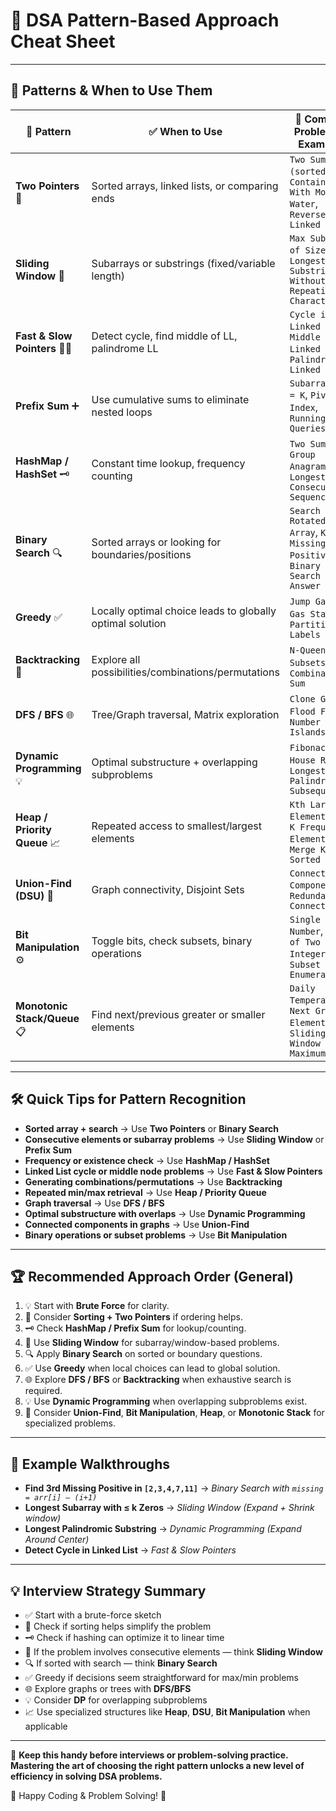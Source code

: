 # 🚀 DSA Pattern-Based Approach Cheat Sheet

---

## 🧭 Patterns & When to Use Them

| 🧩 Pattern                 | ✅ When to Use                                                                 | 📌 Common Problems & Examples |
|---------------------------|----------------------------------------------------------------------------------|------------------------------|
| **Two Pointers** 🧩       | Sorted arrays, linked lists, or comparing ends                                 | `Two Sum (sorted)`, `Container With Most Water`, `Reverse Linked List` |
| **Sliding Window** 🌊     | Subarrays or substrings (fixed/variable length)                                | `Max Subarray of Size K`, `Longest Substring Without Repeating Characters` |
| **Fast & Slow Pointers** 🐢🐇 | Detect cycle, find middle of LL, palindrome LL                                | `Cycle in Linked List`, `Middle of Linked List`, `Palindrome Linked List` |
| **Prefix Sum** ➕          | Use cumulative sums to eliminate nested loops                                   | `Subarray Sum = K`, `Pivot Index`, `Running Sum Queries` |
| **HashMap / HashSet** 🗝️ | Constant time lookup, frequency counting                                       | `Two Sum`, `Group Anagrams`, `Longest Consecutive Sequence` |
| **Binary Search** 🔍       | Sorted arrays or looking for boundaries/positions                              | `Search in Rotated Array`, `Kth Missing Positive`, `Binary Search on Answer` |
| **Greedy** ✅             | Locally optimal choice leads to globally optimal solution                       | `Jump Game`, `Gas Station`, `Partition Labels` |
| **Backtracking** 🧠        | Explore all possibilities/combinations/permutations                            | `N-Queens`, `Subsets`, `Combination Sum` |
| **DFS / BFS** 🌐           | Tree/Graph traversal, Matrix exploration                                       | `Clone Graph`, `Flood Fill`, `Number of Islands` |
| **Dynamic Programming** 💡 | Optimal substructure + overlapping subproblems                                 | `Fibonacci`, `House Robber`, `Longest Palindromic Subsequence` |
| **Heap / Priority Queue** 📈 | Repeated access to smallest/largest elements                                   | `Kth Largest Element`, `Top K Frequent Elements`, `Merge K Sorted Lists` |
| **Union-Find (DSU)** 🔗    | Graph connectivity, Disjoint Sets                                              | `Connected Components`, `Redundant Connection` |
| **Bit Manipulation** ⚙️   | Toggle bits, check subsets, binary operations                                  | `Single Number`, `Sum of Two Integers`, `Subset Enumeration` |
| **Monotonic Stack/Queue** 📋 | Find next/previous greater or smaller elements                               | `Daily Temperatures`, `Next Greater Element`, `Sliding Window Maximum` |

---

## 🛠️ Quick Tips for Pattern Recognition

- **Sorted array + search** → Use **Two Pointers** or **Binary Search**
- **Consecutive elements or subarray problems** → Use **Sliding Window** or **Prefix Sum**
- **Frequency or existence check** → Use **HashMap / HashSet**
- **Linked List cycle or middle node problems** → Use **Fast & Slow Pointers**
- **Generating combinations/permutations** → Use **Backtracking**
- **Repeated min/max retrieval** → Use **Heap / Priority Queue**
- **Graph traversal** → Use **DFS / BFS**
- **Optimal substructure with overlaps** → Use **Dynamic Programming**
- **Connected components in graphs** → Use **Union-Find**
- **Binary operations or subset problems** → Use **Bit Manipulation**

---

## 🏆 Recommended Approach Order (General)

1. 💡 Start with **Brute Force** for clarity.
2. 🔀 Consider **Sorting + Two Pointers** if ordering helps.
3. 🗝️ Check **HashMap / Prefix Sum** for lookup/counting.
4. 🌊 Use **Sliding Window** for subarray/window-based problems.
5. 🔍 Apply **Binary Search** on sorted or boundary questions.
6. ✅ Use **Greedy** when local choices can lead to global solution.
7. 🌐 Explore **DFS / BFS** or **Backtracking** when exhaustive search is required.
8. 💡 Use **Dynamic Programming** when overlapping subproblems exist.
9. 🔗 Consider **Union-Find**, **Bit Manipulation**, **Heap**, or **Monotonic Stack** for specialized problems.

---

## 📘 Example Walkthroughs

- **Find 3rd Missing Positive in `[2,3,4,7,11]`** → *Binary Search with `missing = arr[i] – (i+1)`*
- **Longest Subarray with ≤ k Zeros** → *Sliding Window (Expand + Shrink window)*
- **Longest Palindromic Substring** → *Dynamic Programming (Expand Around Center)*
- **Detect Cycle in Linked List** → *Fast & Slow Pointers*

---

## 💡 Interview Strategy Summary

- ✅ Start with a brute-force sketch
- 🔀 Check if sorting helps simplify the problem
- 🗝️ Check if hashing can optimize it to linear time
- 🌊 If the problem involves consecutive elements — think **Sliding Window**
- 🔍 If sorted with search — think **Binary Search**
- ✅ Greedy if decisions seem straightforward for max/min problems
- 🌐 Explore graphs or trees with **DFS/BFS**
- 💡 Consider **DP** for overlapping subproblems
- 📈 Use specialized structures like **Heap**, **DSU**, **Bit Manipulation** when applicable

---

📝 **Keep this handy before interviews or problem-solving practice. Mastering the art of choosing the right pattern unlocks a new level of efficiency in solving DSA problems.**

🎯 Happy Coding & Problem Solving! 🚀